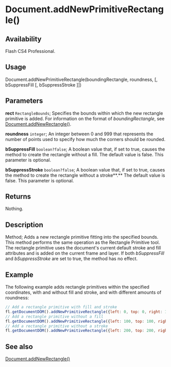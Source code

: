 # Document.addNewPrimitiveRectangle()

## Availability

Flash CS4 Professional.

## Usage

Document.addNewPrimitiveRectangle(boundingRectangle, roundness, [, bSuppressFill [, bSuppressStroke ]])

## Parameters

**rect** `RectangleBounds`; Specifies the bounds within which the new rectangle primitive is added. For information on the format of *boundingRectangle*, see [Document.addNewRectangle()](../Document_object/Document10.md).

**roundness** `integer`; An integer between 0 and 999 that represents the number of points used to specify how much the corners should be rounded.

**bSuppressFill** `boolean?false`; A boolean value that, if set to true, causes the method to create the rectangle without a fill. The default value is false. This parameter is optional.

**bSuppressStroke** `boolean?false`; A boolean value that, if set to true, causes the method to create the rectangle without a stroke**.** The default value is false. This parameter is optional.

## Returns

Nothing.

## Description

Method; Adds a new rectangle primitive fitting into the specified bounds. This method performs the same operation as the Rectangle Primitive tool. The rectangle primitive uses the document's current default stroke and fill attributes and is added on the current frame and layer. If both *bSuppressFill* and *bSuppressStroke* are set to true, the method has no effect.

## Example

The following example adds rectangle primitives within the specified coordinates, with and without fill and stroke, and with different amounts of roundness:

```javascript
// Add a rectangle primitive with fill and stroke 
fl.getDocumentDOM().addNewPrimitiveRectangle({left: 0, top: 0, right: 100, bottom: 100}, 0);
// Add a rectangle primitive without a fill 
fl.getDocumentDOM().addNewPrimitiveRectangle({left: 100, top: 100, right: 200, bottom: 200}, 20, true);
// Add a rectangle primitive without a stroke 
fl.getDocumentDOM().addNewPrimitiveRectangle({left: 200, top: 200, right: 300, bottom: 300}, 50, false, true);
```

## See also

[Document.addNewRectangle()](../Document_object/Document10.md)
